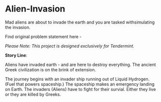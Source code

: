 # Alien-Invasion
Mad​ ​aliens​ ​are​ ​about​ ​to​ ​invade​ ​the​ ​earth​ ​and​ ​you​ ​are​ ​tasked​ ​with​ ​simulating​ ​the invasion.

Find original problem statement here - 

_Please Note: This project is designed exclusively for Tendermint._

**Story Line**:

Aliens have invaded earth - and are here to destroy everything.
The ancient Greek civilization is on the brink of extension. 

The journey begins with an invader ship running out of Liquid Hydrogen. (Fuel that powers spaceship.) The spaceship makes an emergency landing on Earth. The invaders (Aliens) have to fight for their survial. Either they live or they are killed by Greeks.

